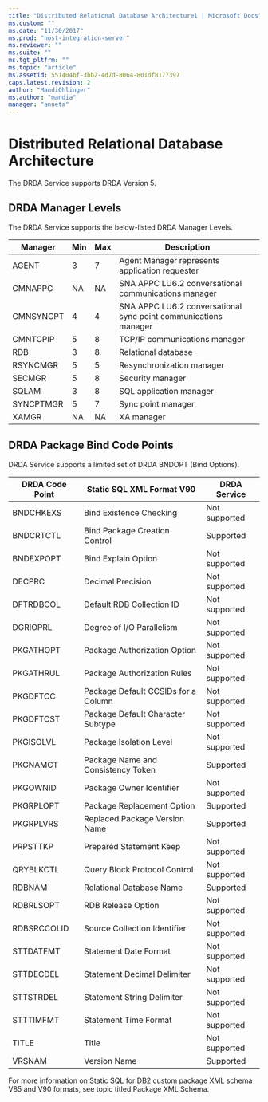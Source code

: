 ```yaml
---
title: "Distributed Relational Database Architecture1 | Microsoft Docs"
ms.custom: ""
ms.date: "11/30/2017"
ms.prod: "host-integration-server"
ms.reviewer: ""
ms.suite: ""
ms.tgt_pltfrm: ""
ms.topic: "article"
ms.assetid: 551404bf-3bb2-4d7d-8064-801df8177397
caps.latest.revision: 2
author: "MandiOhlinger"
ms.author: "mandia"
manager: "anneta"
---
```

# Distributed Relational Database Architecture
The DRDA Service supports DRDA Version 5.  
  
## DRDA Manager Levels  
 The DRDA Service supports the below-listed DRDA Manager Levels.  
  
|Manager|Min|Max|Description|  
|-------------|---------|---------|-----------------|  
|AGENT|3|7|Agent Manager represents application requester|  
|CMNAPPC|NA|NA|SNA APPC LU6.2 conversational communications manager|  
|CMNSYNCPT|4|4|SNA APPC LU6.2 conversational sync point communications manager|  
|CMNTCPIP|5|8|TCP/IP communications manager|  
|RDB|3|8|Relational database|  
|RSYNCMGR|5|5|Resynchronization manager|  
|SECMGR|5|8|Security manager|  
|SQLAM|3|8|SQL application manager|  
|SYNCPTMGR|5|7|Sync point manager|  
|XAMGR|NA|NA|XA manager|  
  
## DRDA Package Bind Code Points  
 DRDA Service supports a limited set of DRDA BNDOPT (Bind Options).  
  
|DRDA Code Point|Static SQL XML Format V90|DRDA Service|  
|---------------------|-------------------------------|------------------|  
|BNDCHKEXS|Bind Existence Checking|Not supported|  
|BNDCRTCTL|Bind Package Creation Control|Supported|  
|BNDEXPOPT|Bind Explain Option|Not supported|  
|DECPRC|Decimal Precision|Not supported|  
|DFTRDBCOL|Default RDB Collection ID|Not supported|  
|DGRIOPRL|Degree of I/O Parallelism|Not supported|  
|PKGATHOPT|Package Authorization Option|Not supported|  
|PKGATHRUL|Package Authorization Rules|Not supported|  
|PKGDFTCC|Package Default CCSIDs for a Column|Not supported|  
|PKGDFTCST|Package Default Character Subtype|Not supported|  
|PKGISOLVL|Package Isolation Level|Not supported|  
|PKGNAMCT|Package Name and Consistency Token|Supported|  
|PKGOWNID|Package Owner Identifier|Not supported|  
|PKGRPLOPT|Package Replacement Option|Supported|  
|PKGRPLVRS|Replaced Package Version Name|Supported|  
|PRPSTTKP|Prepared Statement Keep|Not supported|  
|QRYBLKCTL|Query Block Protocol Control|Not supported|  
|RDBNAM|Relational Database Name|Supported|  
|RDBRLSOPT|RDB Release Option|Not supported|  
|RDBSRCCOLID|Source Collection Identifier|Not supported|  
|STTDATFMT|Statement Date Format|Not supported|  
|STTDECDEL|Statement Decimal Delimiter|Not supported|  
|STTSTRDEL|Statement String Delimiter|Not supported|  
|STTTIMFMT|Statement Time Format|Not supported|  
|TITLE|Title|Not supported|  
|VRSNAM|Version Name|Supported|  
  
 For more information on Static SQL for DB2 custom package XML schema V85 and V90 formats, see topic titled Package XML Schema.